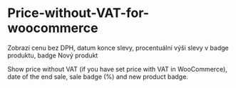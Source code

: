 # Price-without-VAT-for-woocommerce
Zobrazí cenu bez DPH, datum konce slevy, procentuální výši slevy v badge produktu, badge Nový produkt

Show price without VAT (if you have set price with VAT in WooCommerce), date of the end sale, sale badge (%) and new product badge.
